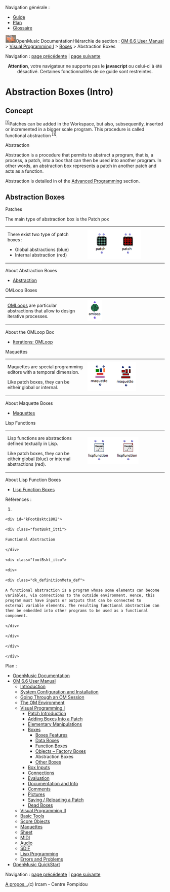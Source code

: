 <div id="tplf" class="tplPage">

<div id="tplh">

<span class="hidden">Navigation générale : </span>

  - [<span>Guide</span>](OM-Documentation.md)
  - [<span>Plan</span>](OM-Documentation_1.md)
  - [<span>Glossaire</span>](OM-Documentation_2.md)

</div>

<div id="tplt">

![empty.gif](../tplRes/page/empty.gif)![logoom1.png](../res/logoom1.png)<span class="tplTi">OpenMusic
Documentation</span><span class="sw_outStack_navRoot"><span class="hidden">Hiérarchie
de section : </span>[<span>OM 6.6 User
Manual</span>](OM-User-Manual.md)<span class="stkSep"> \>
</span>[<span>Visual Programming
I</span>](BasicVisualProgramming.md)<span class="stkSep"> \>
</span>[<span>Boxes</span>](Boxes.md)<span class="stkSep"> \>
</span><span class="stkSel_yes"><span>Abstraction
Boxes</span></span></span>

</div>

<div class="tplNav">

<span class="hidden">Navigation : </span>[<span>page
précédente</span>](4-ImportExport.md "page précédente(Import/Export)")<span class="hidden">
| </span>[<span>page
suivante</span>](OtherBoxes.md "page suivante(Other Boxes)")

</div>

<div id="tplc" class="tplc_out_yes">

<div style="text-align: center;">

**Attention**, votre navigateur ne supporte pas le **javascript** ou
celui-ci à été désactivé. Certaines fonctionnalités de ce guide sont
restreintes.

</div>

<div class="headCo">

# <span>Abstraction Boxes (Intro)</span>

<div class="headCo_co">

<div>

<div class="part">

## <span>Concept</span>

<div class="part_co">

<div class="infobloc">

<div class="txt">

<span id="i2" class="defRef_ul"><span></span></span><sup>[<span>\[</span>1<span>\]</span>](#kFootBsktc1802)</sup>Patches
can be added in the Workspace, but also, subsequently, inserted or
incremented in a bigger scale program. This procedure is called
<span id="i3" class="defRef_ul"><span> functional abstraction
</span></span><sup>[<span>\[</span>1<span>\]</span>](#kFootBsktc1802)</sup>.

</div>

</div>

<div class="def">

<div id="i4" class="dk_concept_def">

<div class="dk_definition_notion">

<div class="dk_definition_notion_ti">

<span>Abstraction</span>

</div>

<div class="dk_definitionMeta_def">

Abstraction is a procedure that permits to abstract a program, that is,
a process, a patch, into a box that can then be used into another
program. In other words, an abstraction box represents a patch in
another patch and acts as a function.

</div>

</div>

</div>

</div>

<div class="infobloc">

<div class="txt">

Abstraction is detailed in of the [<span>Advanced
Programming</span>](AdvancedVisualProgramming.md) section.

</div>

</div>

</div>

</div>

<div class="part">

## <span>Abstraction Boxes</span>

<div class="part_co">

<div class="infobloc">

<div class="infobloc_ti">

<span>Patches</span>

</div>

<div class="txt">

The main type of abstraction box is the Patch pox

</div>

<div class="txtRes">

<table>
<colgroup>
<col style="width: 50%" />
<col style="width: 50%" />
</colgroup>
<tbody>
<tr class="odd">
<td><div class="dk_txtRes_txt txt">
<p>There exist two type of patch boxes :</p>
<ul>
<li><span>Global abstractions (blue)</span></li>
<li><span>Internal abstraction (red)</span></li>
</ul>
</div></td>
<td><div class="caption">
<div class="caption_co">
<img src="../res/ob-absbox.png" width="171" height="93" alt="ob-absbox.png" />
</div>
</div></td>
</tr>
</tbody>
</table>

</div>

<div class="linkSet">

<div class="linkSet_ti">

<span>About Abstraction Boxes</span>

</div>

<div class="linkUL">

  - [<span>Abstraction</span>](Abstraction.md)

</div>

</div>

</div>

<div class="infobloc">

<div class="infobloc_ti">

<span>OMLoop Boxes</span>

</div>

<div class="txtRes">

<table>
<colgroup>
<col style="width: 50%" />
<col style="width: 50%" />
</colgroup>
<tbody>
<tr class="odd">
<td><div class="dk_txtRes_txt txt">
<p><a href="OMLoop.md"><span>OMLoops</span></a> are particular abstractions that allow to design iterative processes.</p>
</div></td>
<td><div class="caption">
<div class="caption_co">
<img src="../res/ob-omloop.png" width="47" height="66" alt="ob-omloop.png" />
</div>
</div></td>
</tr>
</tbody>
</table>

</div>

<div class="linkSet">

<div class="linkSet_ti">

<span>About the OMLoop Box</span>

</div>

<div class="linkUL">

  - [<span>Iterations: OMLoop</span>](OMLoop.md)

</div>

</div>

</div>

<div class="infobloc">

<div class="infobloc_ti">

<span>Maquettes</span>

</div>

<div class="txtRes">

<table>
<colgroup>
<col style="width: 50%" />
<col style="width: 50%" />
</colgroup>
<tbody>
<tr class="odd">
<td><div class="dk_txtRes_txt txt">
<p>Maquettes are special programming editors with a temporal dimension.</p>
<p>Like patch boxes, they can be eitheir global or internal.</p>
</div></td>
<td><div class="caption">
<div class="caption_co">
<img src="../res/ob-maqbox.png" width="154" height="92" alt="ob-maqbox.png" />
</div>
</div></td>
</tr>
</tbody>
</table>

</div>

<div class="linkSet">

<div class="linkSet_ti">

<span>About Maquette Boxes</span>

</div>

<div class="linkUL">

  - [<span>Maquettes</span>](Maquettes.md)

</div>

</div>

</div>

<div class="infobloc">

<div class="infobloc_ti">

<span>Lisp Functions</span>

</div>

<div class="txtRes">

<table>
<colgroup>
<col style="width: 50%" />
<col style="width: 50%" />
</colgroup>
<tbody>
<tr class="odd">
<td><div class="dk_txtRes_txt txt">
<p>Lisp functions are abstractions defined textually in Lisp.</p>
<p>Like patch boxes, they can be eitheir global (blue) or internal abstractions (red).</p>
</div></td>
<td><div class="caption">
<div class="caption_co">
<img src="../res/ob-lispbox.png" width="162" height="83" alt="ob-lispbox.png" />
</div>
</div></td>
</tr>
</tbody>
</table>

</div>

<div class="linkSet">

<div class="linkSet_ti">

<span>About Lisp Function Boxes</span>

</div>

<div class="linkUL">

  - [<span>Lisp Function Boxes</span>](LispFunctions.md)

</div>

</div>

</div>

</div>

</div>

</div>

</div>

</div>

<span class="hidden">Références : </span>

1.  
    
    <div id="kFootBsktc1802">
    
    <div class="footBskt_itti">
    
    Functional Abstraction
    
    </div>
    
    <div class="footBskt_itco">
    
    <div>
    
    <div class="dk_definitionMeta_def">
    
    A functional abstraction is a program whose some elements can become
    variables, via connections to the outside environment. Hence, this
    program must have inputs or outputs that can be connected to
    external variable elements. The resulting functional abstraction can
    then be embedded into other programs to be used as a functional
    component.
    
    </div>
    
    </div>
    
    </div>
    
    </div>

</div>

<div id="tplo" class="tplo_out_yes">

<div class="tplOTp">

<div class="tplOBm">

<div id="mnuFrm">

<span class="hidden">Plan :</span>

<div id="mnuFrmUp" onmouseout="menuScrollTiTask.fSpeed=0;" onmouseover="if(menuScrollTiTask.fSpeed&gt;=0) {menuScrollTiTask.fSpeed=-2; scTiLib.addTaskNow(menuScrollTiTask);}" onclick="menuScrollTiTask.fSpeed-=2;" style="display: none;">

<span id="mnuFrmUpLeft">[](#)</span><span id="mnuFrmUpCenter"></span><span id="mnuFrmUpRight"></span>

</div>

<div id="mnuScroll">

  - [<span>OpenMusic Documentation</span>](OM-Documentation.md)
  - [<span>OM 6.6 User Manual</span>](OM-User-Manual.md)
      - [<span>Introduction</span>](00-Sommaire.md)
      - [<span>System Configuration and
        Installation</span>](Installation.md)
      - [<span>Going Through an OM Session</span>](Goingthrough.md)
      - [<span>The OM Environment</span>](Environment.md)
      - [<span>Visual Programming I</span>](BasicVisualProgramming.md)
          - [<span>Patch Introduction</span>](ProgrammingIntro.md)
          - [<span>Adding Boxes Into a Patch</span>](AddingBoxes.md)
          - [<span>Elementary Manipulations</span>](ElementaryManips.md)
          - [<span>Boxes</span>](Boxes.md)
              - [<span>Boxes Features</span>](GraphicFeatures.md)
              - [<span>Data Boxes</span>](DataBox.md)
              - [<span>Function Boxes</span>](FunctionBoxes.md)
              - [<span>Objects – Factory Boxes</span>](FactoryBoxes.md)
              - <span id="i5" class="outLeftSel_yes"><span>Abstraction
                Boxes</span></span>
              - [<span>Other Boxes</span>](OtherBoxes.md)
          - [<span>Box Inputs</span>](BoxInputs.md)
          - [<span>Connections</span>](Connections.md)
          - [<span>Evaluation</span>](Evaluation.md)
          - [<span>Documentation and Info</span>](DocAndInfo.md)
          - [<span>Comments</span>](Comments.md)
          - [<span>Pictures</span>](Pictures.md)
          - [<span>Saving / Reloading a Patch</span>](SavingPatch.md)
          - [<span>Dead Boxes</span>](DeadBox.md)
      - [<span>Visual Programming
        II</span>](AdvancedVisualProgramming.md)
      - [<span>Basic Tools</span>](BasicObjects.md)
      - [<span>Score Objects</span>](ScoreObjects.md)
      - [<span>Maquettes</span>](Maquettes.md)
      - [<span>Sheet</span>](Sheet.md)
      - [<span>MIDI</span>](MIDI.md)
      - [<span>Audio</span>](Audio.md)
      - [<span>SDIF</span>](SDIF.md)
      - [<span>Lisp Programming</span>](Lisp.md)
      - [<span>Errors and Problems</span>](errors.md)
  - [<span>OpenMusic QuickStart</span>](QuickStart-Chapters.md)

</div>

<div id="mnuFrmDown" onmouseout="menuScrollTiTask.fSpeed=0;" onmouseover="if(menuScrollTiTask.fSpeed&lt;=0) {menuScrollTiTask.fSpeed=2; scTiLib.addTaskNow(menuScrollTiTask);}" onclick="menuScrollTiTask.fSpeed+=2;" style="display: none;">

<span id="mnuFrmDownLeft">[](#)</span><span id="mnuFrmDownCenter"></span><span id="mnuFrmDownRight"></span>

</div>

</div>

</div>

</div>

</div>

<div class="tplNav">

<span class="hidden">Navigation : </span>[<span>page
précédente</span>](4-ImportExport.md "page précédente(Import/Export)")<span class="hidden">
| </span>[<span>page
suivante</span>](OtherBoxes.md "page suivante(Other Boxes)")

</div>

<div id="tplb">

[<span>A propos...</span>](OM-Documentation_3.md)(c) Ircam - Centre
Pompidou

</div>

</div>
